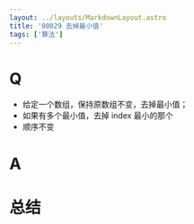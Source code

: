 ```yaml
---
layout: ../layouts/MarkdownLayout.astro
title: '00029 去掉最小值'
tags: ['算法']
---
```


# Q

- 给定一个数组，保持原数组不变，去掉最小值；
- 如果有多个最小值，去掉 index 最小的那个
- 顺序不变

# A



# 总结



<script>
  function func(arr) {
    let min = arr[0]
    let index = 0
    for (let i = 1; i < arr.length; i++) {
      const x = arr[i]
      if (x < min) {
        min = x
        index = i
      }
    }
    arr.splice(index, 1)
    return arr
  }
  console.log(func([1, 2, 0, 3, 4, 5]))
  
</script>